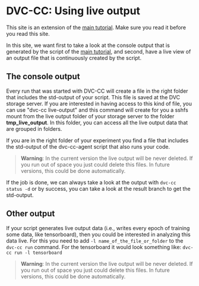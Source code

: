 # DVC-CC: Using live output
This site is an extension of the [main tutorial](Get_Started.md). Make sure you read it before you read this site.

In this site, we want first to take a look at the console output that is generated by the script of the
[main tutorial](Get_Started.md), and second, have a live view of an output file that is continuously created by the script.

## The console output
Every run that was started with DVC-CC will create a file in the right folder that includes the std-output of your script.
This file is saved at the DVC storage server. If you are interested in having access to this kind of file, you can
use "dvc-cc live-output" and this command will create for you a sshfs mount from the live output folder of your
storage server to the folder **tmp_live_output**. In this folder, you can access all the live output data that are
grouped in folders.

If you are in the right folder of your experiment you find a file that includes the std-output of the dvc-cc-agent
script that also runs your code.

> **Warning**: In the current version the live output will be never deleted. If you run out of space you just could
    delete this files. In future versions, this could be done automatically.

If the job is done, we can always take a look at the output with `dvc-cc status -d` or by success, you can take a
look at the result branch to get the std-output.

## Other output
If your script generates live output data (i.e., writes every epoch of training some data, like tensorboard), then you could
be interested in analyzing this data live. For this you need to add `-l name_of_the_file_or_folder` to the `dvc-cc run` command.
For the tensorboard it would look something like: `dvc-cc run -l tensorboard`

> **Warning**: In the current version the live output will be never deleted. If you run out of space you just could
    delete this files. In future versions, this could be done automatically.
